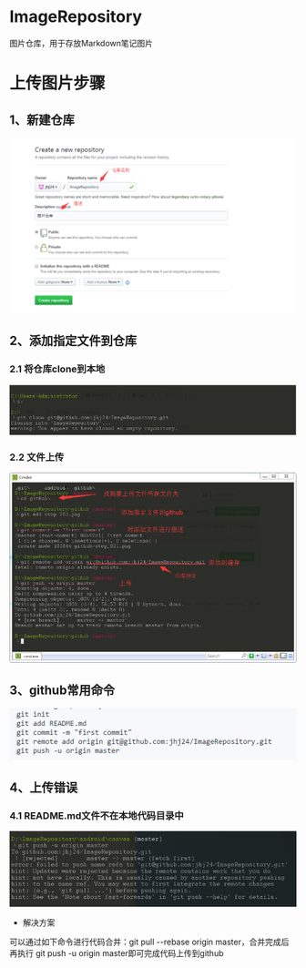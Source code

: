# ImageRepository
图片仓库，用于存放Markdown笔记图片

# 上传图片步骤

## 1、新建仓库

![新建仓库](https://github.com/jhj24/ImageRepository/raw/master/github/step_001.png)

## 2、添加指定文件到仓库

### 2.1 将仓库clone到本地
![将仓库clone到本地](https://github.com/jhj24/ImageRepository/blob/master/github/step_003.png)
### 2.2 文件上传
![上传](https://github.com/jhj24/ImageRepository/blob/master/github/step_004.png)
## 3、github常用命令
![上传](https://github.com/jhj24/ImageRepository/blob/master/github/step_002.png)

## 4、上传错误
### 4.1 README.md文件不在本地代码目录中
![上传](https://github.com/jhj24/ImageRepository/blob/master/github/error_001.png)
 - 解决方案
 
 可以通过如下命令进行代码合并：git pull --rebase origin master，合并完成后再执行 git push -u origin master即可完成代码上传到github
 

